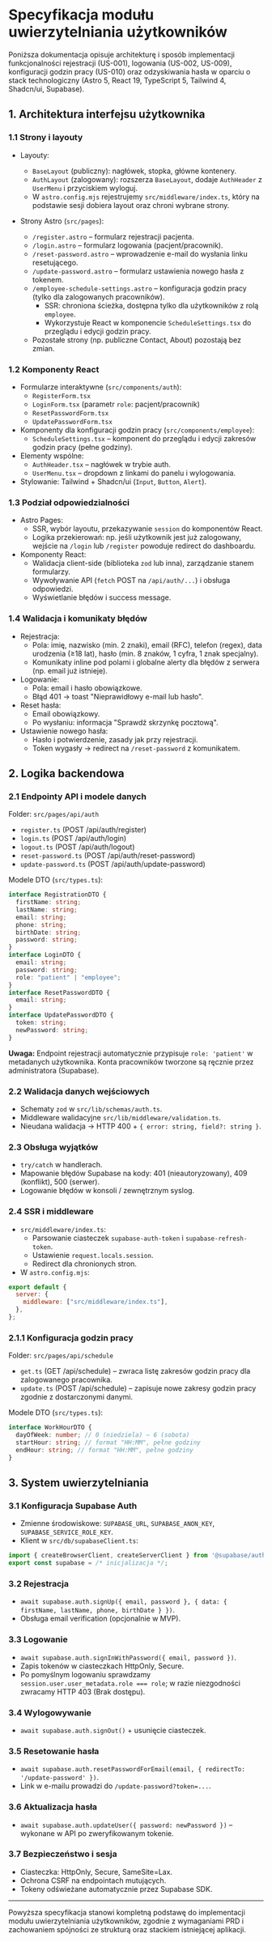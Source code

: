 # Specyfikacja modułu uwierzytelniania użytkowników

Poniższa dokumentacja opisuje architekturę i sposób implementacji funkcjonalności rejestracji (US-001), logowania (US-002, US-009), konfiguracji godzin pracy (US-010) oraz odzyskiwania hasła w oparciu o stack technologiczny (Astro 5, React 19, TypeScript 5, Tailwind 4, Shadcn/ui, Supabase).

## 1. Architektura interfejsu użytkownika

### 1.1 Strony i layouty

- Layouty:

  - `BaseLayout` (publiczny): nagłówek, stopka, główne kontenery.
  - `AuthLayout` (zalogowany): rozszerza `BaseLayout`, dodaje `AuthHeader` z `UserMenu` i przyciskiem wyloguj.
  - W `astro.config.mjs` rejestrujemy `src/middleware/index.ts`, który na podstawie sesji dobiera layout oraz chroni wybrane strony.

- Strony Astro (`src/pages`):
  - `/register.astro` – formularz rejestracji pacjenta.
  - `/login.astro` – formularz logowania (pacjent/pracownik).
  - `/reset-password.astro` – wprowadzenie e-mail do wysłania linku resetującego.
  - `/update-password.astro` – formularz ustawienia nowego hasła z tokenem.
  - `/employee-schedule-settings.astro` – konfiguracja godzin pracy (tylko dla zalogowanych pracowników).
    - SSR: chroniona ścieżka, dostępna tylko dla użytkowników z rolą `employee`.
    - Wykorzystuje React w komponencie `ScheduleSettings.tsx` do przeglądu i edycji godzin pracy.
  - Pozostałe strony (np. publiczne Contact, About) pozostają bez zmian.

### 1.2 Komponenty React

- Formularze interaktywne (`src/components/auth`):
  - `RegisterForm.tsx`
  - `LoginForm.tsx` (parametr `role`: pacjent/pracownik)
  - `ResetPasswordForm.tsx`
  - `UpdatePasswordForm.tsx`
- Komponenty dla konfiguracji godzin pracy (`src/components/employee`):
  - `ScheduleSettings.tsx` – komponent do przeglądu i edycji zakresów godzin pracy (pełne godziny).
- Elementy wspólne:
  - `AuthHeader.tsx` – nagłówek w trybie auth.
  - `UserMenu.tsx` – dropdown z linkami do panelu i wylogowania.
- Stylowanie: Tailwind + Shadcn/ui (`Input`, `Button`, `Alert`).

### 1.3 Podział odpowiedzialności

- Astro Pages:
  - SSR, wybór layoutu, przekazywanie `session` do komponentów React.
  - Logika przekierowań: np. jeśli użytkownik jest już zalogowany, wejście na `/login` lub `/register` powoduje redirect do dashboardu.
- Komponenty React:
  - Walidacja client-side (biblioteka `zod` lub inna), zarządzanie stanem formularzy.
  - Wywoływanie API (`fetch` POST na `/api/auth/...`) i obsługa odpowiedzi.
  - Wyświetlanie błędów i success message.

### 1.4 Walidacja i komunikaty błędów

- Rejestracja:
  - Pola: imię, nazwisko (min. 2 znaki), email (RFC), telefon (regex), data urodzenia (≥18 lat), hasło (min. 8 znaków, 1 cyfra, 1 znak specjalny).
  - Komunikaty inline pod polami i globalne alerty dla błędów z serwera (np. email już istnieje).
- Logowanie:
  - Pola: email i hasło obowiązkowe.
  - Błąd 401 → toast "Nieprawidłowy e-mail lub hasło".
- Reset hasła:
  - Email obowiązkowy.
  - Po wysłaniu: informacja "Sprawdź skrzynkę pocztową".
- Ustawienie nowego hasła:
  - Hasło i potwierdzenie, zasady jak przy rejestracji.
  - Token wygasły → redirect na `/reset-password` z komunikatem.

## 2. Logika backendowa

### 2.1 Endpointy API i modele danych

Folder: `src/pages/api/auth`

- `register.ts` (POST /api/auth/register)
- `login.ts` (POST /api/auth/login)
- `logout.ts` (POST /api/auth/logout)
- `reset-password.ts` (POST /api/auth/reset-password)
- `update-password.ts` (POST /api/auth/update-password)

Modele DTO (`src/types.ts`):

```ts
interface RegistrationDTO {
  firstName: string;
  lastName: string;
  email: string;
  phone: string;
  birthDate: string;
  password: string;
}
interface LoginDTO {
  email: string;
  password: string;
  role: "patient" | "employee";
}
interface ResetPasswordDTO {
  email: string;
}
interface UpdatePasswordDTO {
  token: string;
  newPassword: string;
}
```

**Uwaga:** Endpoint rejestracji automatycznie przypisuje `role: 'patient'` w metadanych użytkownika. Konta pracowników tworzone są ręcznie przez administratora (Supabase).

### 2.2 Walidacja danych wejściowych

- Schematy `zod` w `src/lib/schemas/auth.ts`.
- Middleware walidacyjne `src/lib/middleware/validation.ts`.
- Nieudana walidacja → HTTP 400 + `{ error: string, field?: string }`.

### 2.3 Obsługa wyjątków

- `try/catch` w handlerach.
- Mapowanie błędów Supabase na kody: 401 (nieautoryzowany), 409 (konflikt), 500 (serwer).
- Logowanie błędów w konsoli / zewnętrznym syslog.

### 2.4 SSR i middleware

- `src/middleware/index.ts`:
  - Parsowanie ciasteczek `supabase-auth-token` i `supabase-refresh-token`.
  - Ustawienie `request.locals.session`.
  - Redirect dla chronionych stron.
- W `astro.config.mjs`:

```js
export default {
  server: {
    middleware: ["src/middleware/index.ts"],
  },
};
```

### 2.1.1 Konfiguracja godzin pracy

Folder: `src/pages/api/schedule`

- `get.ts` (GET /api/schedule) – zwraca listę zakresów godzin pracy dla zalogowanego pracownika.
- `update.ts` (POST /api/schedule) – zapisuje nowe zakresy godzin pracy zgodnie z dostarczonymi danymi.

Modele DTO (`src/types.ts`):

```ts
interface WorkHourDTO {
  dayOfWeek: number; // 0 (niedziela) – 6 (sobota)
  startHour: string; // format "HH:MM", pełne godziny
  endHour: string; // format "HH:MM", pełne godziny
}
```

## 3. System uwierzytelniania

### 3.1 Konfiguracja Supabase Auth

- Zmienne środowiskowe: `SUPABASE_URL`, `SUPABASE_ANON_KEY`, `SUPABASE_SERVICE_ROLE_KEY`.
- Klient w `src/db/supabaseClient.ts`:

```ts
import { createBrowserClient, createServerClient } from '@supabase/auth-helpers';
export const supabase = /* inicjalizacja */;
```

### 3.2 Rejestracja

- `await supabase.auth.signUp({ email, password }, { data: { firstName, lastName, phone, birthDate } })`.
- Obsługa email verification (opcjonalnie w MVP).

### 3.3 Logowanie

- `await supabase.auth.signInWithPassword({ email, password })`.
- Zapis tokenów w ciasteczkach HttpOnly, Secure.
- Po pomyślnym logowaniu sprawdzamy `session.user.user_metadata.role === role`; w razie niezgodności zwracamy HTTP 403 (Brak dostępu).

### 3.4 Wylogowywanie

- `await supabase.auth.signOut()` + usunięcie ciasteczek.

### 3.5 Resetowanie hasła

- `await supabase.auth.resetPasswordForEmail(email, { redirectTo: '/update-password' })`.
- Link w e-mailu prowadzi do `/update-password?token=...`.

### 3.6 Aktualizacja hasła

- `await supabase.auth.updateUser({ password: newPassword })` – wykonane w API po zweryfikowanym tokenie.

### 3.7 Bezpieczeństwo i sesja

- Ciasteczka: HttpOnly, Secure, SameSite=Lax.
- Ochrona CSRF na endpointach mutujących.
- Tokeny odświeżane automatycznie przez Supabase SDK.

---

Powyższa specyfikacja stanowi kompletną podstawę do implementacji modułu uwierzytelniania użytkowników, zgodnie z wymaganiami PRD i zachowaniem spójności ze strukturą oraz stackiem istniejącej aplikacji.
